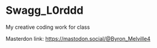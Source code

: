 # Swagg_L0rddd
My creative coding work for class

Masterdon link: https://mastodon.social/@Byron_Melville4

